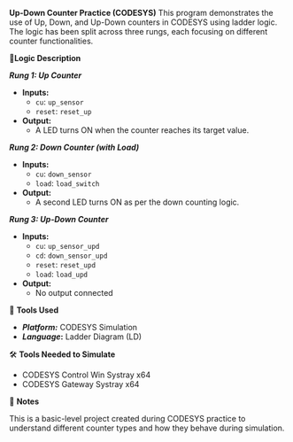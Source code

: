 **Up-Down Counter Practice (CODESYS)**
This program demonstrates the use of Up, Down, and Up-Down counters in CODESYS using ladder logic. The logic has been split across three rungs, each focusing on different counter functionalities.

🧩**Logic Description**

**_Rung 1: Up Counter_**
- **Inputs:** 
  - `cu`: `up_sensor`
  - `reset`: `reset_up`
- **Output:** 
  - A LED turns ON when the counter reaches its target value.

**_Rung 2: Down Counter (with Load)_**
- **Inputs:**
  - `cu`: `down_sensor`
  - `load`: `load_switch`
- **Output:** 
  - A second LED turns ON as per the down counting logic.

**_Rung 3: Up-Down Counter_**
- **Inputs:**
  - `cu`: `up_sensor_upd`
  - `cd`: `down_sensor_upd`
  - `reset`: `reset_upd`
  - `load`: `load_upd`
- **Output:** 
  - No output connected
  
🔧 **Tools Used**
- **_Platform:_** CODESYS Simulation
- **_Language_:** Ladder Diagram (LD)
  
🛠️ **Tools Needed to Simulate**
  
- CODESYS Control Win Systray x64
- CODESYS Gateway Systray x64

📌 **Notes**

This is a basic-level project created during CODESYS practice to understand different counter types and how they behave during simulation.
